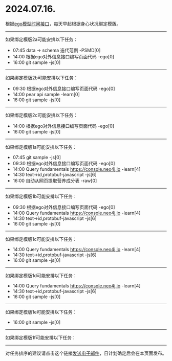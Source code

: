 # 2024.07.16.

根据[ego模型时间接口](https://gitee.com/hyg/blog/blob/master/timeflow.md)，每天早起根据身心状况绑定模版。

---
如果绑定模版2a可能安排以下任务：

- 07:45	data -> schema 迭代范例 -PSMD[0]
- 14:00	根据ego对外信息接口编写页面代码 -ego[0]
- 16:00	git sample -js[0]

---
如果绑定模版2b可能安排以下任务：

- 09:30	根据ego对外信息接口编写页面代码 -ego[0]
- 14:00	pear api sample -learn[0]
- 16:00	git sample -js[0]

---
如果绑定模版2c可能安排以下任务：

- 14:00	根据ego对外信息接口编写页面代码 -ego[0]
- 16:00	git sample -js[0]

---
如果绑定模版1a可能安排以下任务：

- 07:45	git sample -js[0]
- 09:30	根据ego对外信息接口编写页面代码 -ego[0]
- 14:00	Query fundamentals https://console.neo4j.io -learn[4]
- 14:30	text->id,protobuf-javascript -js[6]
- 16:00	自动从网页提取营养成分表 -raw[0]

---
如果绑定模版1b可能安排以下任务：

- 09:30	根据ego对外信息接口编写页面代码 -ego[0]
- 14:00	Query fundamentals https://console.neo4j.io -learn[4]
- 14:30	text->id,protobuf-javascript -js[6]
- 16:00	git sample -js[0]

---
如果绑定模版1c可能安排以下任务：

- 14:00	Query fundamentals https://console.neo4j.io -learn[4]
- 14:30	text->id,protobuf-javascript -js[6]
- 16:00	git sample -js[0]

---
如果绑定模版1d可能安排以下任务：

- 14:00	Query fundamentals https://console.neo4j.io -learn[4]
- 14:30	text->id,protobuf-javascript -js[6]
- 16:00	git sample -js[0]

---
如果绑定模版1e可能安排以下任务：

- 16:00	git sample -js[0]

---
如果绑定模版1f可能安排以下任务：


---
对任务排序的建议请点击这个链接<a href="mailto:huangyg@mars22.com?subject=关于2024.07.16.任务排序的建议&body=date: 20240716%0D%0Afile: ../../blog/release/time/d.20240716.md%0D%0A---请勿修改邮件主题及以上内容---%0D%0A">发送电子邮件</a>，日计划确定后会在本页面发布。
